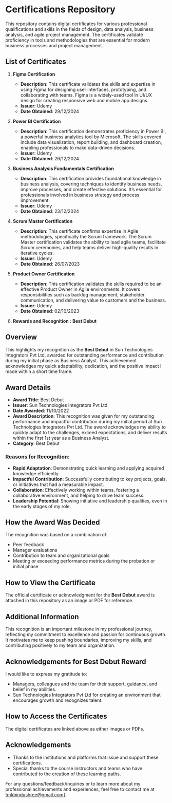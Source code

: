 # Certifications Repository

This repository contains digital certificates for various professional qualifications and skills in the fields of design, data analysis, business analysis, and agile project management.
The certificates validate proficiency in tools and methodologies that are essential for modern business processes and project management.

## List of Certificates

1. **Figma Certification**
   - **Description**: This certificate validates the skills and expertise in using Figma for designing user interfaces, prototyping, and collaborating with teams.
      Figma is a widely-used tool in UI/UX design for creating responsive web and mobile app designs.
   - **Issuer**: Udemy
   - **Date Obtained**: 29/12/2024


2. **Power BI Certification**
   - **Description**: This certification demonstrates proficiency in Power BI, a powerful business analytics tool by Microsoft.
     The skills covered include data visualization, report building, and dashboard creation, enabling professionals to make data-driven decisions.
   - **Issuer**: Udemy
   - **Date Obtained**: 26/12/2024
     
3. **Business Analysis Fundamentals Certification**
   - **Description**: This certification provides foundational knowledge in business analysis, covering techniques to identify business needs,
     improve processes, and create effective solutions. It’s essential for professionals involved in business strategy and process improvement.
   - **Issuer**: Udemy
   - **Date Obtained**: 23/12/2024
     
4. **Scrum Master Certification**
   - **Description**: This certificate confirms expertise in Agile methodologies, specifically the Scrum framework.
     The Scrum Master certification validates the ability to lead agile teams, facilitate Scrum ceremonies, and help teams deliver high-quality results in iterative cycles.
   - **Issuer**: Udemy
   - **Date Obtained**: 26/07/2023

5. **Product Owner Certification**
   - **Description**: This certification validates the skills required to be an effective Product Owner in Agile environments.
      It covers responsibilities such as backlog management, stakeholder communication, and delivering value to customers and the business.
   - **Issuer**: Udemy
   - **Date Obtained**: 02/10/2023
     
6. **Rewards and Recognition** : **Best Debut**

## Overview
This highlights my recognition as the **Best Debut** in Sun Technologies Integrators Pvt Ltd, awarded for outstanding performance and contribution during my initial phase as Business Analyst. This achievement acknowledges my quick adaptability, dedication, and the positive impact I made within a short time frame.

## Award Details

- **Award Title**: Best Debut
- **Issuer**: Sun Technologies Integrators Pvt Ltd
- **Date Awarded**: 11/10/2022
- **Award Description**: This recognition was given for my outstanding performance and impactful contribution during my initial period at Sun Technologies Integrators Pvt Ltd. The award acknowledges my ability to quickly adapt to the challenges, exceed expectations, and deliver results within the first 1st year as a Business Analyst.
- **Category**: Best Debut
  
### Reasons for Recognition:
- **Rapid Adaptation**: Demonstrating quick learning and applying acquired knowledge efficiently.
- **Impactful Contribution**: Successfully contributing to key projects, goals, or initiatives that had a measurable impact.
- **Collaboration**: Effectively working within teams, fostering a collaborative environment, and helping to drive team success.
- **Leadership Potential**: Showing initiative and leadership qualities, even in the early stages of my role.
  
## How the Award Was Decided
The recognition was based on a combination of:
- Peer feedback
- Manager evaluations
- Contribution to team and organizational goals
- Meeting or exceeding performance metrics during the probation or initial phase

## How to View the Certificate
The official certificate or acknowledgment for the **Best Debut** award is attached in this repository as an image or PDF for reference. 

## Additional Information
This recognition is an important milestone in my professional journey, reflecting my commitment to excellence and passion for continuous growth. It motivates me to keep pushing boundaries, improving my skills, and contributing positively to my team and organization.

## Acknowledgements for Best Debut Reward
I would like to express my gratitude to:
- Managers, colleagues and the team for their support, guidance, and belief in my abilities.
- Sun Technologies Integrators Pvt Ltd for creating an environment that encourages growth and recognizes talent.

## How to Access the Certificates
The digital certificates are linked above as either images or PDFs.

## Acknowledgements
- Thanks to the institutions and platforms that issue and support these certifications.
- Special thanks to the course instructors and teams who have contributed to the creation of these learning paths.

For any questions/feedback/inquiries or to learn more about my professional achievements and experiences, feel free to contact me at [mkbindushree@gmail.com].
